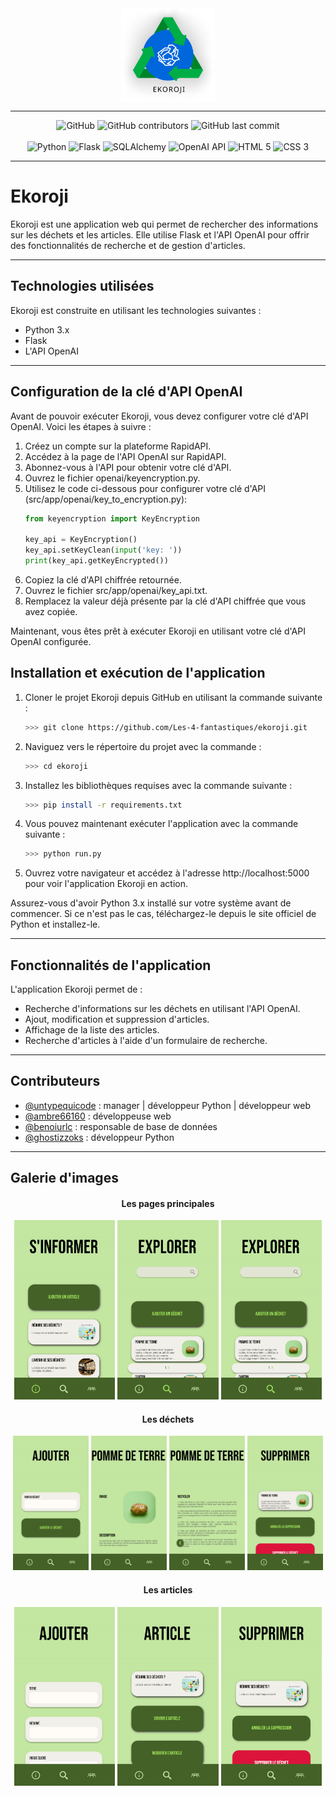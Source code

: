 <div class="banner", align="center">
  <img src="src/app/static/assets/logos/Ekoroji_light.svg" alt="Logo de Ekoroji" width="150" height="150" align="center">
</div>

---

<div align="center">
  <img alt="GitHub" src="https://img.shields.io/github/license/Les-4-fantastiques/Ekoroji?style=for-the-badge">
  <img alt="GitHub contributors" src="https://img.shields.io/github/contributors/Les-4-fantastiques/Ekoroji?style=for-the-badge">
  <img alt="GitHub last commit" src="https://img.shields.io/github/last-commit/Les-4-fantastiques/Ekoroji?style=for-the-badge">
</div>
<br>
<div align="center">
  <img alt="Python" src="https://img.shields.io/badge/-Python-FFD43B?logo=python&logoColor=306998&style=for-the-badge">
  <img alt="Flask" src="https://img.shields.io/badge/-Flask-000000?logo=flask&logoColor=FFFFFF&style=for-the-badge">
  <img alt="SQLAlchemy" src="https://img.shields.io/badge/-SQLALCHEMY-cd2103?logo=sqlite&logoColor=ebebeb&style=for-the-badge">
  <img alt="OpenAI API" src="https://img.shields.io/badge/-OPENAI%20API-1ea47f?logo=openai&logoColor=FFFFFF&style=for-the-badge">
  <img alt="HTML 5" src="https://img.shields.io/badge/-HTML5-F06529?logo=html5&logoColor=FFFFFF&style=for-the-badge">
  <img alt="CSS 3" src="https://img.shields.io/badge/-CSS%203-2965f1?logo=css3&logoColor=FFFFFF&style=for-the-badge">
</div>

---


# Ekoroji

Ekoroji est une application web qui permet de rechercher des informations sur les déchets et les articles. Elle utilise Flask et l'API OpenAI pour offrir des fonctionnalités de recherche et de gestion d'articles.

---

## Technologies utilisées

Ekoroji est construite en utilisant les technologies suivantes :

- Python 3.x
- Flask
- L'API OpenAI

---

## Configuration de la clé d'API OpenAI

Avant de pouvoir exécuter Ekoroji, vous devez configurer votre clé d'API OpenAI. Voici les étapes à suivre :

1. Créez un compte sur la plateforme RapidAPI.
2. Accédez à la page de l'API OpenAI sur RapidAPI.
3. Abonnez-vous à l'API pour obtenir votre clé d'API.
4. Ouvrez le fichier openai/keyencryption.py.
5. Utilisez le code ci-dessous pour configurer votre clé d'API (src/app/openai/key_to_encryption.py):
    ```python
    from keyencryption import KeyEncryption

    key_api = KeyEncryption()
    key_api.setKeyClean(input('key: '))
    print(key_api.getKeyEncrypted())
    ```
6. Copiez la clé d'API chiffrée retournée.
7. Ouvrez le fichier src/app/openai/key_api.txt.
8. Remplacez la valeur déjà présente par la clé d'API chiffrée que vous avez copiée.

Maintenant, vous êtes prêt à exécuter Ekoroji en utilisant votre clé d'API OpenAI configurée.

## Installation et exécution de l'application

1. Cloner le projet Ekoroji depuis GitHub en utilisant la commande suivante :
    ``` bash
    >>> git clone https://github.com/Les-4-fantastiques/ekoroji.git
    ```
2. Naviguez vers le répertoire du projet avec la commande :
    ``` bash
    >>> cd ekoroji
    ```
3. Installez les bibliothèques requises avec la commande suivante :
    ``` bash
    >>> pip install -r requirements.txt
    ```
4. Vous pouvez maintenant exécuter l'application avec la commande suivante :
    ``` bash
    >>> python run.py
    ```
5. Ouvrez votre navigateur et accédez à l'adresse http://localhost:5000 pour voir l'application Ekoroji en action.

Assurez-vous d'avoir Python 3.x installé sur votre système avant de commencer. Si ce n'est pas le cas, téléchargez-le depuis le site officiel de Python et installez-le.

---

## Fonctionnalités de l'application

L'application Ekoroji permet de :

- Recherche d'informations sur les déchets en utilisant l'API OpenAI.
- Ajout, modification et suppression d'articles.
- Affichage de la liste des articles.
- Recherche d'articles à l'aide d'un formulaire de recherche.

---

## Contributeurs

- [@untypequicode](https://github.com/untypequicode) : manager | développeur Python | développeur web
- [@ambre66160](https://github.com/ambre66160) : développeuse web
- [@benoiurlc](#) : responsable de base de données
- [@ghostizzoks](#) : développeur Python

---

## Galerie d'images
<center>
<h4>Les pages principales</h4>
<p float="left">
  <img src="doc/img/Ekoroji_articles.png" width="32%" />
  <img src="doc/img/Ekoroji_index.png" width="32%" /> 
  <img src="doc/img/Ekoroji_index.png" width="32%" />
</p>
<h4>Les déchets</h4>
<p float="left">
  <img src="doc/img/Ekoroji_waste-new.png" width="24%" />
  <img src="doc/img/Ekoroji_waste.png" width="24%" /> 
  <img src="doc/img/Ekoroji_waste-details.png" width="24%" />
  <img src="doc/img/Ekoroji_waste-delete.png" width="24%" />
</p>
<h4>Les articles</h4>
<p float="left">
  <img src="doc/img/Ekoroji_article-new.png" width="32%" />
  <img src="doc/img/Ekoroji_article.png" width="32%" /> 
  <img src="doc/img/Ekoroji_article-delete.png" width="32%" />
</p>
</center>
